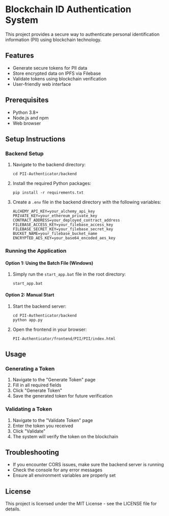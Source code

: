 # Blockchain ID Authentication System

This project provides a secure way to authenticate personal identification information (PII) using blockchain technology.

## Features

- Generate secure tokens for PII data
- Store encrypted data on IPFS via Filebase
- Validate tokens using blockchain verification
- User-friendly web interface

## Prerequisites

- Python 3.8+
- Node.js and npm
- Web browser

## Setup Instructions

### Backend Setup

1. Navigate to the backend directory:
   ```
   cd PII-Authenticator/backend
   ```

2. Install the required Python packages:
   ```
   pip install -r requirements.txt
   ```

3. Create a `.env` file in the backend directory with the following variables:
   ```
   ALCHEMY_API_KEY=your_alchemy_api_key
   PRIVATE_KEY=your_ethereum_private_key
   CONTRACT_ADDRESS=your_deployed_contract_address
   FILEBASE_ACCESS_KEY=your_filebase_access_key
   FILEBASE_SECRET_KEY=your_filebase_secret_key
   BUCKET_NAME=your_filebase_bucket_name
   ENCRYPTED_AES_KEY=your_base64_encoded_aes_key
   ```

### Running the Application

#### Option 1: Using the Batch File (Windows)

1. Simply run the `start_app.bat` file in the root directory:
   ```
   start_app.bat
   ```

#### Option 2: Manual Start

1. Start the backend server:
   ```
   cd PII-Authenticator/backend
   python app.py
   ```

2. Open the frontend in your browser:
   ```
   PII-Authenticator/frontend/PII/PII/index.html
   ```

## Usage

### Generating a Token

1. Navigate to the "Generate Token" page
2. Fill in all required fields
3. Click "Generate Token"
4. Save the generated token for future verification

### Validating a Token

1. Navigate to the "Validate Token" page
2. Enter the token you received
3. Click "Validate"
4. The system will verify the token on the blockchain

## Troubleshooting

- If you encounter CORS issues, make sure the backend server is running
- Check the console for any error messages
- Ensure all environment variables are properly set

## License

This project is licensed under the MIT License - see the LICENSE file for details.